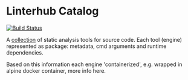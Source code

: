Linterhub Catalog
=========
[![Build Status](https://travis-ci.org/linterhub/catalog.svg?branch=master)](https://travis-ci.org/linterhub/catalog)

A [collection](https://repometric.github.io/linterhub/) of static analysis tools for source code. Each tool (engine) represented as package: metadata, cmd arguments and runtime dependencies. 

Based on this information each engine 'containerized', e.g. wrapped in alpine docker container, more info here.
